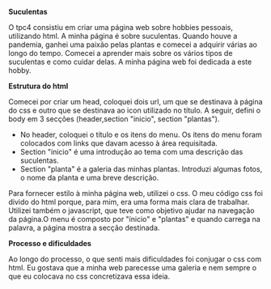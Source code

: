 **Suculentas**

O tpc4 consistiu em criar uma página web sobre hobbies pessoais, utilizando html.
A minha página é sobre suculentas. Quando houve a pandemia, ganhei uma paixão pelas plantas e comecei a adquirir várias ao longo do tempo. Comecei a aprender mais sobre os vários tipos de suculentas e como cuidar delas. A minha página web foi dedicada a este hobby.

**Estrutura do html**

Comecei por criar um head, coloquei dois url, um que se destinava à página do css e outro que se destinava ao icon utilizado no título.
A seguir, defini o body em 3 secções (header,section "inicio", section "plantas").
- No header, coloquei o título e os itens do menu. Os itens do menu foram colocados com links que davam acesso à área requisitada.
- Section "inicio" é uma introdução ao tema com uma descrição das suculentas.
- Section "planta" é a galeria das minhas plantas. Introduzi algumas fotos, o nome da planta e uma breve descrição.

Para fornecer estilo à minha página web, utilizei o css. O meu código css foi divido do html porque, para mim, era uma forma mais clara de trabalhar.
Utilizei também o javascript, que teve como objetivo ajudar na navegação da página.O menu é composto por "ínicio" e "plantas" e quando carrega na palavra, a página mostra a secção destinada.

**Processo e dificuldades**

Ao longo do processo, o que senti mais dificuldades foi conjugar o css com html. Eu gostava que a minha web parecesse uma galeria e nem sempre o que eu colocava no css concretizava essa ideia. 
